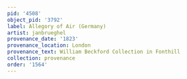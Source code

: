 ```yaml
---
pid: '4508'
object_pid: '3792'
label: Allegory of Air (Germany)
artist: janbrueghel
provenance_date: '1823'
provenance_location: London
provenance_text: William Beckford Collection in Fonthill
collection: provenance
order: '1564'
---
```

